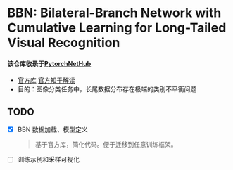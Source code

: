 # BBN: Bilateral-Branch Network with Cumulative Learning for Long-Tailed Visual Recognition

#### 该仓库收录于[PytorchNetHub](https://github.com/bobo0810/PytorchNetHub)


- [官方库](https://github.com/Megvii-Nanjing/BBN)    [官方知乎解读](https://zhuanlan.zhihu.com/p/123876769)
- 目的：图像分类任务中，长尾数据分布存在极端的类别不平衡问题

## TODO
- [x] BBN 数据加载、模型定义

  > 基于官方库，简化代码。便于迁移到任意训练框架。

- [ ] 训练示例和采样可视化

